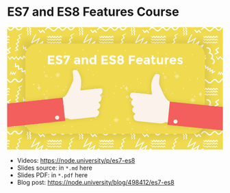 # ES7 and ES8 Features Course

![](images/es7-es8-cover.png)

* Videos: <https://node.university/p/es7-es8>
* Slides source: in `*.md` here
* Slides PDF: in `*.pdf` here
* Blog post: <https://node.university/blog/498412/es7-es8>
